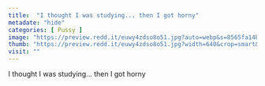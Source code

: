 ```yaml
---
title:  "I thought I was studying... then I got horny"
metadate: "hide"
categories: [ Pussy ]
image: "https://preview.redd.it/euwy4zdso8o51.jpg?auto=webp&s=8565fa14b1c7db7bd19a58da1226ad88c52dae29"
thumb: "https://preview.redd.it/euwy4zdso8o51.jpg?width=640&crop=smart&auto=webp&s=7882e500e746af2f3f2c9025efb603f6e2444c0c"
visit: ""
---
```

I thought I was studying... then I got horny

